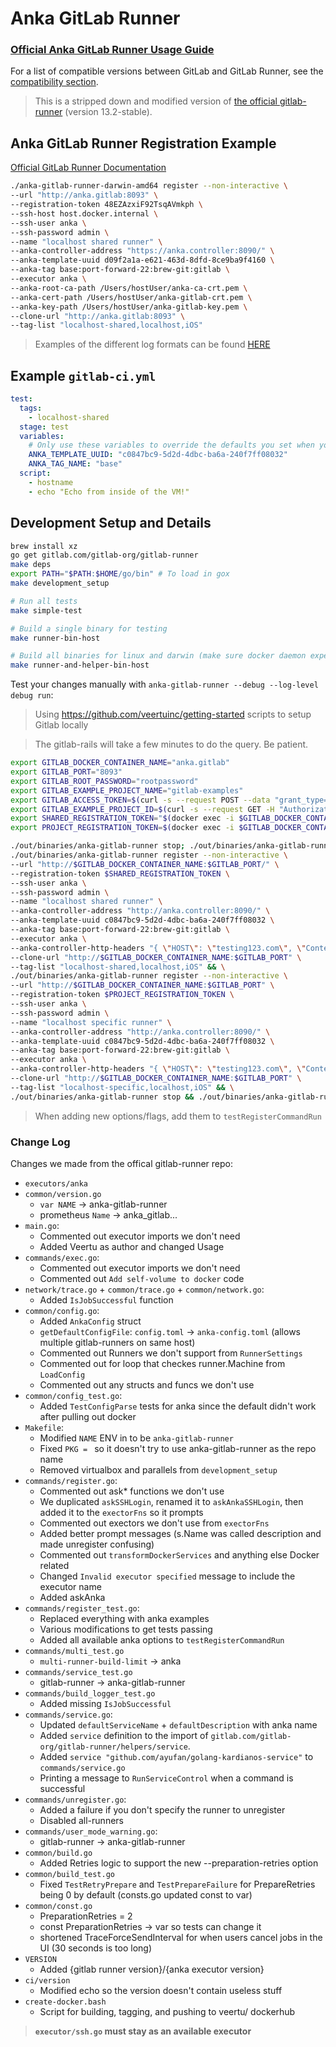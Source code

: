 # Anka GitLab Runner

### [Official Anka GitLab Runner Usage Guide](https://ankadocs.veertu.com/docs/ci-plugins-and-integrations/gitlab/)

For a list of compatible versions between GitLab and GitLab Runner, see the [compatibility section](https://docs.gitlab.com/runner/#compatibility-with-gitlab-versions).

> This is a stripped down and modified version of [the official gitlab-runner](https://github.com/gitlabhq/gitlab-runner/tree/13-2-stable) (version 13.2-stable).

## Anka GitLab Runner Registration Example

[Official GitLab Runner Documentation](https://docs.gitlab.com/runner/)

```bash
./anka-gitlab-runner-darwin-amd64 register --non-interactive \
--url "http://anka.gitlab:8093" \
--registration-token 48EZAzxiF92TsqAVmkph \
--ssh-host host.docker.internal \
--ssh-user anka \
--ssh-password admin \
--name "localhost shared runner" \
--anka-controller-address "https://anka.controller:8090/" \
--anka-template-uuid d09f2a1a-e621-463d-8dfd-8ce9ba9f4160 \
--anka-tag base:port-forward-22:brew-git:gitlab \
--executor anka \
--anka-root-ca-path /Users/hostUser/anka-ca-crt.pem \
--anka-cert-path /Users/hostUser/anka-gitlab-crt.pem \
--anka-key-path /Users/hostUser/anka-gitlab-key.pem \
--clone-url "http://anka.gitlab:8093" \
--tag-list "localhost-shared,localhost,iOS"
```

> Examples of the different log formats can be found [HERE](https://docs.gitlab.com/runner/configuration/advanced-configuration.html#log_format-examples-truncated)

## Example `gitlab-ci.yml`

```yaml
test:
  tags:
    - localhost-shared
  stage: test
  variables:
    # Only use these variables to override the defaults you set when you register the runner.
    ANKA_TEMPLATE_UUID: "c0847bc9-5d2d-4dbc-ba6a-240f7ff08032"
    ANKA_TAG_NAME: "base"
  script:
    - hostname
    - echo "Echo from inside of the VM!"
```

## Development Setup and Details

```bash
brew install xz
go get gitlab.com/gitlab-org/gitlab-runner
make deps
export PATH="$PATH:$HOME/go/bin" # To load in gox
make development_setup

# Run all tests
make simple-test

# Build a single binary for testing
make runner-bin-host

# Build all binaries for linux and darwin (make sure docker daemon experimental = true)
make runner-and-helper-bin-host
```

Test your changes manually with `anka-gitlab-runner --debug --log-level debug run`:

> Using https://github.com/veertuinc/getting-started scripts to setup Gitlab locally

> The gitlab-rails will take a few minutes to do the query. Be patient.

```bash
export GITLAB_DOCKER_CONTAINER_NAME="anka.gitlab"
export GITLAB_PORT="8093"
export GITLAB_ROOT_PASSWORD="rootpassword"
export GITLAB_EXAMPLE_PROJECT_NAME="gitlab-examples"
export GITLAB_ACCESS_TOKEN=$(curl -s --request POST --data "grant_type=password&username=root&password=$GITLAB_ROOT_PASSWORD" http://$GITLAB_DOCKER_CONTAINER_NAME:$GITLAB_PORT/oauth/token | jq -r '.access_token')
export GITLAB_EXAMPLE_PROJECT_ID=$(curl -s --request GET -H "Authorization: Bearer $GITLAB_ACCESS_TOKEN" "http://$GITLAB_DOCKER_CONTAINER_NAME:$GITLAB_PORT/api/v4/projects" | jq -r ".[] | select(.name==\"$GITLAB_EXAMPLE_PROJECT_NAME\") | .id")
export SHARED_REGISTRATION_TOKEN="$(docker exec -i $GITLAB_DOCKER_CONTAINER_NAME bash -c "gitlab-rails runner -e production \"puts Gitlab::CurrentSettings.current_application_settings.runners_registration_token\"")"
export PROJECT_REGISTRATION_TOKEN=$(docker exec -i $GITLAB_DOCKER_CONTAINER_NAME bash -c "gitlab-rails runner -e production \"puts Project.find_by_id($GITLAB_EXAMPLE_PROJECT_ID).runners_token\"")
```

```bash
./out/binaries/anka-gitlab-runner stop; ./out/binaries/anka-gitlab-runner unregister -n "localhost shared runner"; ./out/binaries/anka-gitlab-runner unregister -n "localhost specific runner"; rm -f ./out/binaries/anka-gitlab-runner; make runner-bin-host && \
./out/binaries/anka-gitlab-runner register --non-interactive \
--url "http://$GITLAB_DOCKER_CONTAINER_NAME:$GITLAB_PORT/" \
--registration-token $SHARED_REGISTRATION_TOKEN \
--ssh-user anka \
--ssh-password admin \
--name "localhost shared runner" \
--anka-controller-address "http://anka.controller:8090/" \
--anka-template-uuid c0847bc9-5d2d-4dbc-ba6a-240f7ff08032 \
--anka-tag base:port-forward-22:brew-git:gitlab \
--executor anka \
--anka-controller-http-headers "{ \"HOST\": \"testing123.com\", \"Content-Typee\": \"test\" }" \
--clone-url "http://$GITLAB_DOCKER_CONTAINER_NAME:$GITLAB_PORT" \
--tag-list "localhost-shared,localhost,iOS" && \
./out/binaries/anka-gitlab-runner register --non-interactive \
--url "http://$GITLAB_DOCKER_CONTAINER_NAME:$GITLAB_PORT" \
--registration-token $PROJECT_REGISTRATION_TOKEN \
--ssh-user anka \
--ssh-password admin \
--name "localhost specific runner" \
--anka-controller-address "http://anka.controller:8090/" \
--anka-template-uuid c0847bc9-5d2d-4dbc-ba6a-240f7ff08032 \
--anka-tag base:port-forward-22:brew-git:gitlab \
--executor anka \
--anka-controller-http-headers "{ \"HOST\": \"testing123.com\", \"Content-Typee\": \"test\" }" \
--clone-url "http://$GITLAB_DOCKER_CONTAINER_NAME:$GITLAB_PORT" \
--tag-list "localhost-specific,localhost,iOS" && \
./out/binaries/anka-gitlab-runner stop && ./out/binaries/anka-gitlab-runner --debug --log-level debug run
```

> When adding new options/flags, add them to `testRegisterCommandRun`

### Change Log

Changes we made from the offical gitlab-runner repo:

  - `executors/anka`
  - `common/version.go`
      - `var NAME` -> anka-gitlab-runner
      - prometheus `Name` -> anka_gitlab...
  - `main.go`: 
      - Commented out executor imports we don't need
      - Added Veertu as author and changed Usage
  - `commands/exec.go`: 
      - Commented out executor imports we don't need
      - Commented out `Add self-volume to docker` code
  - `network/trace.go` + `common/trace.go` + `common/network.go`: 
      - Added `IsJobSuccessful` function
  - `common/config.go`: 
      - Added `AnkaConfig` struct
      - `getDefaultConfigFile`: `config.toml` -> `anka-config.toml` (allows multiple gitlab-runners on same host)
      - Commented out Runners we don't support from `RunnerSettings`
      - Commented out for loop that checkes runner.Machine from `LoadConfig`
      - Commented out any structs and funcs we don't use
  - `common/config_test.go`: 
      - Added `TestConfigParse` tests for anka since the default didn't work after pulling out docker
  - `Makefile`: 
      - Modified `NAME` ENV in  to be `anka-gitlab-runner`
      - Fixed `PKG = ` so it doesn't try to use anka-gitlab-runner as the repo name
      - Removed virtualbox and parallels from `development_setup`
  - `commands/register.go`: 
      - Commented out ask* functions we don't use
      - We duplicated `askSSHLogin`, renamed it to `askAnkaSSHLogin`, then added it to the `exectorFns` so it prompts
      - Commented out exectors we don't use from `exectorFns`
      - Added better prompt messages (s.Name was called description and made unregister confusing)
      - Commented out `transformDockerServices` and anything else Docker related
      - Changed `Invalid executor specified` message to include the executor name
      - Added askAnka
  - `commands/register_test.go`:
      - Replaced everything with anka examples
      - Various modifications to get tests passing
      - Added all available anka options to `testRegisterCommandRun`
  - `commands/multi_test.go`
      - `multi-runner-build-limit` -> anka
  - `commands/service_test.go`
      - gitlab-runner -> anka-gitlab-runner
  - `commands/build_logger_test.go`
      - Added missing `IsJobSuccessful`
  - `commands/service.go`:
      - Updated `defaultServiceName` + `defaultDescription` with anka name
      - Added `service` definition to the import of `gitlab.com/gitlab-org/gitlab-runner/helpers/service`.
      - Added `service "github.com/ayufan/golang-kardianos-service"` to `commands/service.go`
      - Printing a message to `RunServiceControl` when a command is successful
  - `commands/unregister.go`: 
      - Added a failure if you don't specify the runner to unregister
      - Disabled all-runners
  - `commands/user_mode_warning.go`: 
      - gitlab-runner -> anka-gitlab-runner
  - `common/build.go`
      - Added Retries logic to support the new --preparation-retries option
  - `common/build_test.go`
      - Fixed `TestRetryPrepare` and `TestPrepareFailure` for PrepareRetries being 0 by default (consts.go updated const to var)
  - `common/const.go`
      - PreparationRetries = 2
      - const PreparationRetries -> var so tests can change it
      - shortened TraceForceSendInterval for when users cancel jobs in the UI (30 seconds is too long)
  - `VERSION`
      - Added {gitlab runner version}/{anka executor version}
  - `ci/version`
      - Modified echo so the version doesn't contain useless stuff
  - `create-docker.bash`
      - Script for building, tagging, and pushing to veertu/ dockerhub

> **`executor/ssh.go` must stay as an available executor**
